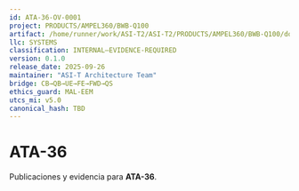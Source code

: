 ```yaml
---
id: ATA-36-OV-0001
project: PRODUCTS/AMPEL360/BWB-Q100
artifact: /home/runner/work/ASI-T2/ASI-T2/PRODUCTS/AMPEL360/BWB-Q100/domains/CQH/ata/36/README.md
llc: SYSTEMS
classification: INTERNAL–EVIDENCE-REQUIRED
version: 0.1.0
release_date: 2025-09-26
maintainer: "ASI-T Architecture Team"
bridge: CB→QB→UE→FE→FWD→QS
ethics_guard: MAL-EEM
utcs_mi: v5.0
canonical_hash: TBD
---
```

# ATA-36

Publicaciones y evidencia para **ATA-36**.
